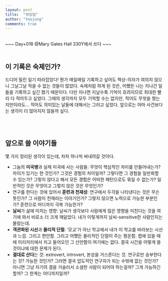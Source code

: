 ```yaml
---
layout: post
title:  "워밍업"
author: "Yoojung"
comments: true
---
```

<br>
~~~
Day+018 @Mary Gates Hall 330Y에서 쓰다
~~~
<br>
<br>

## 이 기록은 숙제인가?
드디어 밀린 일기 따라잡았다! 뭔가 매일매일 기록하고 싶어도 책상-의자가 여의치 않으니 그날그날 적을 수 없는 것들이 많았다. 숙제처럼 하게 된 것은, 어쨌든 나는 지나간 일들을 기록하고 싶긴 했기 때문이다. 다만 지나면 지날수록 기억이 흐려지므로 최대한 빨리 다 적어두고 싶었다. 그때의 생각까지 모두 기억할 수는 없지만, 적어도 무엇을 했는지만이라도... 적어도 의미있는 날들에 대해서는 그러고 싶었다. 앞으로는 아마 사건보다는 생각이 더 많아지지 않을까 싶다.

<br>
<br>

## 앞으로 쓸 이야기들
몇 가지 정리된 생각이 있는데, 차차 하나씩 써내려갈 것이다.
* 그놈의 **미국병**과 실제 미국에 사는 사람들: 무엇이 핵심적인 차이를 만들어내는가? 차이가 있기는 한 것인가? 그것은 경험의 차이일까? 그렇다면 그 경험을 일반화할 수 있는가? 그렇지 않다고 해서 모든 경험은 어떠한 패턴으로도 묶일 수 없는가? 일반적인 것은 무엇이고 그렇지 않은 것은 무엇인가?
* 연구를 한다는 것에 있어서 **훈련과 천재성**: 연구에서 두각을 나타낸다는 것은 무슨 뜻인가? 그 사람이 천재라는 이야기인가? 그렇지 않으면 노력으로 가능한 부분인가? 훈련으로 어디까지 극복 가능한가? 
* **날씨**가 삶에 미치는 영향: 날씨가 생각보다 사람에게 많은 영향을 미친다는 것을 여기에 와서 비로소 더 크게 깨달았다. 내가 이렇게까지 날씨-sensitive한 사람인지는 몰랐는데.
* **객관화된 시선**과 **물리적 단절**: ‘모교’가 아닌 학교에서 내가 이 학교를 바라보는 시선과 느낌. 그리고 편안함. 그리고 어쨌든 물리적인 단절이 주는 평온함. 랩에 있을 때에 이리저리에서 치고 들어오던 그 산만함이 여기에는 없다. 결국 시간을 어떻게 쓸 것이냐에 대한 문제가 된다.
* **결대로 산다**는 것: extrovert, introvert, 본성을 거스른다는 것. 연구로만 승부한다는 것? 가능한 것인가? 그러면 결국 압도적인 연구자가 되는 수밖에 없는 것인가? 아니면 그냥 자기의 결을 거슬러서 소셜한 사람이 되어야 하는걸까? 그게 가능하긴 할까? 그 한계는 어디까지일까? 

